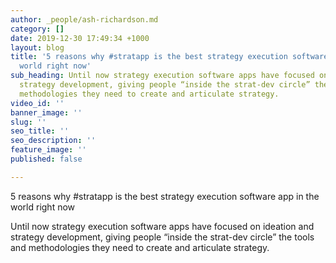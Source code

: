 ```yaml
---
author: _people/ash-richardson.md
category: []
date: 2019-12-30 17:49:34 +1000
layout: blog
title: '5 reasons why #stratapp is the best strategy execution software app in the
  world right now'
sub_heading: Until now strategy execution software apps have focused on ideation and
  strategy development, giving people “inside the strat-dev circle” the tools and
  methodologies they need to create and articulate strategy.
video_id: ''
banner_image: ''
slug: ''
seo_title: ''
seo_description: ''
feature_image: ''
published: false

---
```

5 reasons why #stratapp is the best strategy execution software app in the world right now

Until now strategy execution software apps have focused on ideation and strategy development, giving people “inside the strat-dev circle” the tools and methodologies they need to create and articulate strategy.